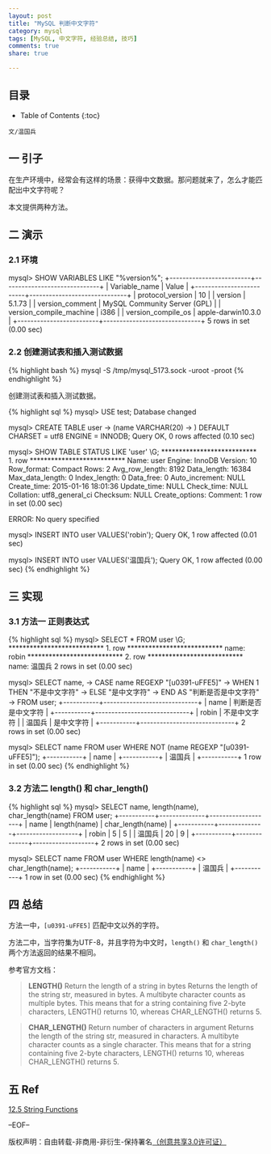 ```yaml
---
layout: post
title: "MySQL 判断中文字符"
category: mysql
tags: [MySQL, 中文字符, 经验总结, 技巧]
comments: true
share: true

---
```


## 目录 ##

* Table of Contents
{:toc}

`文/温国兵`

## 一 引子 ##

在生产环境中，经常会有这样的场景：获得中文数据。那问题就来了，怎么才能匹配出中文字符呢？

本文提供两种方法。

## 二 演示 ##

### 2.1 环境 ###

mysql> SHOW VARIABLES LIKE "%version%";
+-------------------------+------------------------------+
| Variable_name           | Value                        |
+-------------------------+------------------------------+
| protocol_version        | 10                           |
| version                 | 5.1.73                       |
| version_comment         | MySQL Community Server (GPL) |
| version_compile_machine | i386                         |
| version_compile_os      | apple-darwin10.3.0           |
+-------------------------+------------------------------+
5 rows in set (0.00 sec)

### 2.2 创建测试表和插入测试数据 ###

{% highlight bash %}
mysql -S /tmp/mysql_5173.sock -uroot -proot
{% endhighlight %}

创建测试表和插入测试数据。

{% highlight sql %}
mysql> USE test;
Database changed

mysql> CREATE TABLE user
    -> (name VARCHAR(20)
    ->  ) DEFAULT CHARSET = utf8 ENGINE = INNODB;
Query OK, 0 rows affected (0.10 sec)

mysql> SHOW TABLE STATUS LIKE 'user' \G;
*************************** 1. row ***************************
           Name: user
         Engine: InnoDB
        Version: 10
     Row_format: Compact
           Rows: 2
 Avg_row_length: 8192
    Data_length: 16384
Max_data_length: 0
   Index_length: 0
      Data_free: 0
 Auto_increment: NULL
    Create_time: 2015-01-16 18:01:36
    Update_time: NULL
     Check_time: NULL
      Collation: utf8_general_ci
       Checksum: NULL
 Create_options: 
        Comment: 
1 row in set (0.00 sec)

ERROR: 
No query specified

mysql> INSERT INTO user VALUES('robin');
Query OK, 1 row affected (0.01 sec)

mysql> INSERT INTO user VALUES('温国兵');
Query OK, 1 row affected (0.00 sec)
{% endhighlight %}

## 三 实现 ##

### 3.1 方法一 正则表达式 ###

{% highlight sql %}
mysql> SELECT * FROM user \G;
*************************** 1. row ***************************
name: robin
*************************** 2. row ***************************
name: 温国兵
2 rows in set (0.00 sec)

mysql> SELECT name,
    ->     CASE name REGEXP "[u0391-uFFE5]"
    ->         WHEN 1 THEN "不是中文字符"
    ->         ELSE "是中文字符"
    ->     END AS "判断是否是中文字符"
    -> FROM user;
+-----------+-----------------------------+
| name      | 判断是否是中文字符 |
+-----------+-----------------------------+
| robin     | 不是中文字符          |
| 温国兵 | 是中文字符             |
+-----------+-----------------------------+
2 rows in set (0.00 sec)

mysql> SELECT name FROM user WHERE NOT (name REGEXP "[u0391-uFFE5]");
+-----------+
| name      |
+-----------+
| 温国兵 |
+-----------+
1 row in set (0.00 sec)
{% endhighlight %}

### 3.2 方法二 length() 和 char_length() ###

{% highlight sql %}
mysql> SELECT name, length(name), char_length(name) FROM user;
+-----------+--------------+-------------------+
| name      | length(name) | char_length(name) |
+-----------+--------------+-------------------+
| robin     |            5 |                 5 |
| 温国兵 |           20 |                 9 |
+-----------+--------------+-------------------+
2 rows in set (0.00 sec)

mysql> SELECT name FROM user WHERE length(name) <> char_length(name);
+-----------+
| name      |
+-----------+
| 温国兵 |
+-----------+
1 row in set (0.00 sec)
{% endhighlight %}

## 四 总结 ##

方法一中，`[u0391-uFFE5]` 匹配中文以外的字符。

方法二中，当字符集为UTF-8，并且字符为中文时，`length()` 和 `char_length()` 两个方法返回的结果不相同。

参考官方文档：

>  **LENGTH()**
>  Return the length of a string in bytes
> Returns the length of the string str, measured in bytes. A multibyte character counts as multiple bytes. This means that for a string containing five 2-byte characters, LENGTH() returns 10, whereas CHAR_LENGTH() returns 5.

> **CHAR_LENGTH()**
> Return number of characters in argument
> Returns the length of the string str, measured in characters. A multibyte character counts as a single character. This means that for a string containing five 2-byte characters, LENGTH() returns 10, whereas CHAR_LENGTH() returns 5.

## 五 Ref ##

<a href="http://dev.mysql.com/doc/refman/5.1/en/string-functions.html" target="_blank">12.5 String Functions</a>

–EOF–

版权声明：自由转载-非商用-非衍生-保持署名<a href="http://creativecommons.org/licenses/by-nc-nd/3.0/deed.zh" target="_blank">（创意共享3.0许可证）</a>
